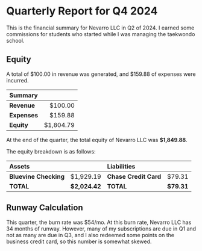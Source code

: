 # Quarterly Report for Q4 2024

This is the financial summary for Nevarro LLC in Q2 of 2024. I earned some
commissions for students who started while I was managing the taekwondo school.

## Equity

A total of $100.00 in revenue was generated, and $159.88 of expenses were
incurred.

| **Summary**  |           |
| :----------- | --------: |
| **Revenue**  |   $100.00 |
| **Expenses** |   $159.88 |
| **Equity**   | $1,804.79 |

At the end of the quarter, the total equity of Nevarro LLC was **$1,849.88**.

The equity breakdown is as follows:

| **Assets**            |               | **Liabilities**       |            |
| :-------------------- | ------------: | :-------------------- | ---------: |
| **Bluevine Checking** |     $1,929.19 | **Chase Credit Card** |     $79.31 |
| **TOTAL**             | **$2,024.42** | **TOTAL**             | **$79.31** |

## Runway Calculation

This quarter, the burn rate was $54/mo. At this burn rate, Nevarro LLC has 34
months of runway. However, many of my subscriptions are due in Q1 and not as
many are due in Q3, and I also redeemed some points on the business credit card,
so this number is somewhat skewed.
